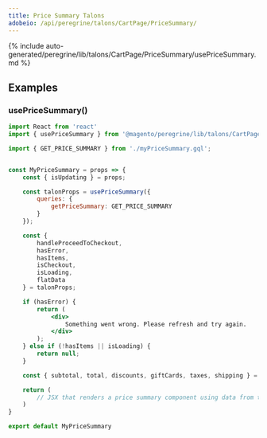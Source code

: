 ```yaml
---
title: Price Summary Talons
adobeio: /api/peregrine/talons/CartPage/PriceSummary/
---
```


<!--
The reference doc content is generated automatically from the source code.
To update this section, update the doc blocks in the source code
-->

{% include auto-generated/peregrine/lib/talons/CartPage/PriceSummary/usePriceSummary.md %}

## Examples

### usePriceSummary()

```jsx
import React from 'react'
import { usePriceSummary } from '@magento/peregrine/lib/talons/CartPage/PriceSummary/usePriceSummary';

import { GET_PRICE_SUMMARY } from './myPriceSummary.gql';


const MyPriceSummary = props => {
    const { isUpdating } = props;

    const talonProps = usePriceSummary({
        queries: {
            getPriceSummary: GET_PRICE_SUMMARY
        }
    });

    const {
        handleProceedToCheckout,
        hasError,
        hasItems,
        isCheckout,
        isLoading,
        flatData
    } = talonProps;

    if (hasError) {
        return (
            <div>
                Something went wrong. Please refresh and try again.
            </div>
        );
    } else if (!hasItems || isLoading) {
        return null;
    }

    const { subtotal, total, discounts, giftCards, taxes, shipping } = flatData;

    return (
        // JSX that renders a price summary component using data from the talon
    )
}

export default MyPriceSummary
```
